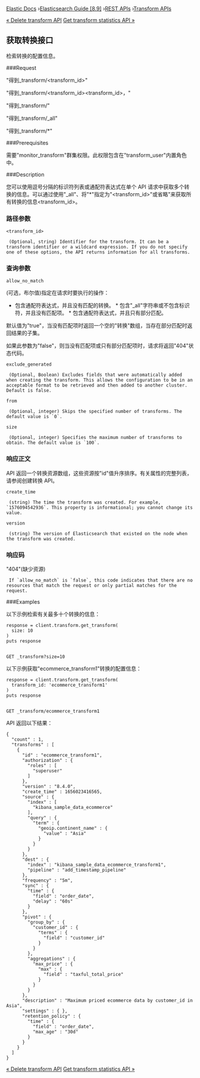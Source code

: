 

[Elastic Docs](/guide/) ›[Elasticsearch Guide [8.9]](index.md) ›[REST
APIs](rest-apis.md) ›[Transform APIs](transform-apis.md)

[« Delete transform API](delete-transform.md) [Get transform statistics API
»](get-transform-stats.md)

## 获取转换接口

检索转换的配置信息。

###Request

"得到_transform/<transform_id>"

"得到_transform/<transform_id><transform_id>，"

"得到_transform/"

"得到_transform/_all"

"得到_transform/*"

###Prerequisites

需要"monitor_transform"群集权限。此权限包含在"transform_user"内置角色中。

###Description

您可以使用逗号分隔的标识符列表或通配符表达式在单个 API 请求中获取多个转换的信息。可以通过使用"_all"、将"*"指定为"<transform_id>"或省略"来获取所有转换的信息<transform_id>。

### 路径参数

`<transform_id>`

     (Optional, string) Identifier for the transform. It can be a transform identifier or a wildcard expression. If you do not specify one of these options, the API returns information for all transforms. 

### 查询参数

`allow_no_match`

    

(可选，布尔值)指定在请求时要执行的操作：

* 包含通配符表达式，并且没有匹配的转换。  * 包含"_all"字符串或不包含标识符，并且没有匹配项。  * 包含通配符表达式，并且只有部分匹配。

默认值为"true"，当没有匹配项时返回一个空的"转换"数组，当存在部分匹配时返回结果的子集。

如果此参数为"false"，则当没有匹配项或只有部分匹配项时，请求将返回"404"状态代码。

`exclude_generated`

     (Optional, Boolean) Excludes fields that were automatically added when creating the transform. This allows the configuration to be in an acceptable format to be retrieved and then added to another cluster. Default is false. 
`from`

     (Optional, integer) Skips the specified number of transforms. The default value is `0`. 
`size`

     (Optional, integer) Specifies the maximum number of transforms to obtain. The default value is `100`. 

### 响应正文

API 返回一个转换资源数组，这些资源按"id"值升序排序。有关属性的完整列表，请参阅创建转换 API。

`create_time`

     (string) The time the transform was created. For example, `1576094542936`. This property is informational; you cannot change its value. 
`version`

     (string) The version of Elasticsearch that existed on the node when the transform was created. 

### 响应码

"404"(缺少资源)

     If `allow_no_match` is `false`, this code indicates that there are no resources that match the request or only partial matches for the request. 

###Examples

以下示例检索有关最多十个转换的信息：

    
    
    response = client.transform.get_transform(
      size: 10
    )
    puts response
    
    
    GET _transform?size=10

以下示例获取"ecommerce_transform1"转换的配置信息：

    
    
    response = client.transform.get_transform(
      transform_id: 'ecommerce_transform1'
    )
    puts response
    
    
    GET _transform/ecommerce_transform1

API 返回以下结果：

    
    
    {
      "count" : 1,
      "transforms" : [
        {
          "id" : "ecommerce_transform1",
          "authorization" : {
            "roles" : [
              "superuser"
            ]
          },
          "version" : "8.4.0",
          "create_time" : 1656023416565,
          "source" : {
            "index" : [
              "kibana_sample_data_ecommerce"
            ],
            "query" : {
              "term" : {
                "geoip.continent_name" : {
                  "value" : "Asia"
                }
              }
            }
          },
          "dest" : {
            "index" : "kibana_sample_data_ecommerce_transform1",
            "pipeline" : "add_timestamp_pipeline"
          },
          "frequency" : "5m",
          "sync" : {
            "time" : {
              "field" : "order_date",
              "delay" : "60s"
            }
          },
          "pivot" : {
            "group_by" : {
              "customer_id" : {
                "terms" : {
                  "field" : "customer_id"
                }
              }
            },
            "aggregations" : {
              "max_price" : {
                "max" : {
                  "field" : "taxful_total_price"
                }
              }
            }
          },
          "description" : "Maximum priced ecommerce data by customer_id in Asia",
          "settings" : { },
          "retention_policy" : {
            "time" : {
              "field" : "order_date",
              "max_age" : "30d"
            }
          }
        }
      ]
    }

[« Delete transform API](delete-transform.md) [Get transform statistics API
»](get-transform-stats.md)
